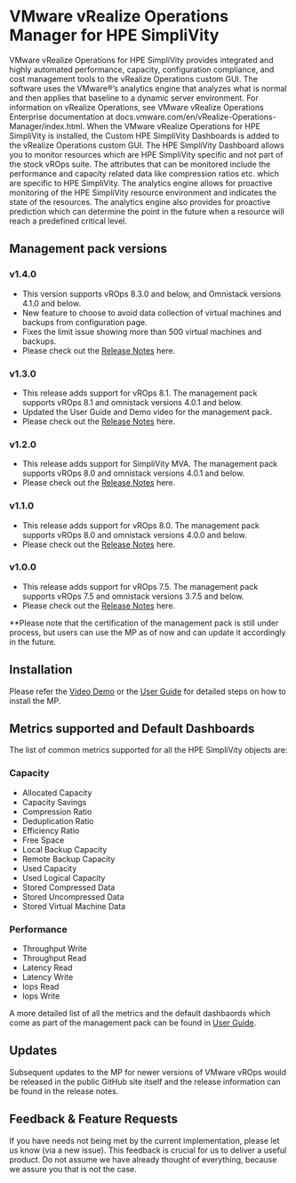 # VMware vRealize Operations Manager for HPE SimpliVity

VMware vRealize Operations for HPE SimpliVity provides integrated and highly automated performance, capacity, configuration compliance, and cost management tools to the vRealize Operations custom GUI. The software uses the VMware®’s analytics engine that analyzes what is normal and then applies that baseline to a dynamic server environment. For information on vRealize Operations, see VMware vRealize Operations Enterprise documentation at docs.vmware.com/en/vRealize-Operations-Manager/index.html. When the VMware vRealize Operations for HPE SimpliVity is installed, the Custom HPE SimpliVity Dashboards is added to the vRealize Operations custom GUI. The HPE SimpliVity Dashboard allows you to monitor resources which are HPE SimpliVity specific and not part of the stock vROps suite. The attributes that can be monitored include the performance and capacity related data like compression ratios etc. which are specific to HPE SimpliVity. The analytics engine allows for proactive monitoring of the HPE SimpliVity resource environment and indicates the state of the resources. The analytics engine also provides for proactive prediction which can determine the point in the future when a resource will reach a predefined critical level.

## Management pack versions
### v1.4.0
  - This version supports vROps 8.3.0 and below, and Omnistack versions 4.1.0 and below.
  - New feature to choose to avoid data collection of virtual machines and backups from configuration page.
  - Fixes the limit issue showing more than 500 virtual machines and backups.
  - Please check out the [Release Notes](https://github.com/HewlettPackard/simplivity-vrops-plugin/releases/tag/v1.4.0) here.

### v1.3.0
  - This release adds support for vROps 8.1. The management pack supports vROps 8.1 and omnistack versions 4.0.1 and below.
  - Updated the User Guide and Demo video for the management pack.
  - Please check out the [Release Notes](https://github.com/HewlettPackard/simplivity-vrops-plugin/releases/tag/v1.3.0) here.

### v1.2.0
  - This release adds support for SimpliVity MVA. The management pack supports vROps 8.0 and omnistack versions 4.0.1 and below.
  - Please check out the [Release Notes](https://github.com/HewlettPackard/simplivity-vrops-plugin/releases/tag/v1.2.0) here.

### v1.1.0
  - This release adds support for vROps 8.0. The management pack supports vROps 8.0 and omnistack versions 4.0.0 and below.
  - Please check out the [Release Notes](https://github.com/HewlettPackard/simplivity-vrops-plugin/releases/tag/v1.1.0) here.

### v1.0.0
  - This release adds support for vROps 7.5. The management pack supports vROps 7.5 and omnistack versions 3.7.5 and below.
  - Please check out the [Release Notes](https://github.com/HewlettPackard/simplivity-vrops-plugin/releases/tag/v1.0.0) here.
  
  **Please note that the certification of the management pack is still under process, but users can use the MP as of now and can update it accordingly in the future.

## Installation

Please refer the [Video Demo](https://www.youtube.com/watch?v=wIppCt_ay6Y) or the [User Guide](https://github.com/HewlettPackard/simplivity-vrops-plugin/blob/master/vROps%20For%20HPE%20Simplivity%20-%20User%20Guide.pdf) for detailed steps on how to install the MP.

## Metrics supported and Default Dashboards

The list of common metrics supported for all the HPE SimpliVity objects are:
  ### Capacity
  - Allocated Capacity
  - Capacity Savings
  - Compression Ratio
  - Deduplication Ratio
  - Efficiency Ratio
  - Free Space
  - Local Backup Capacity
  - Remote Backup Capacity
  - Used Capacity
  - Used Logical Capacity
  - Stored Compressed Data
  - Stored Uncompressed Data
  - Stored Virtual Machine Data

  ### Performance
  - Throughput Write
  - Throughput Read
  - Latency Read
  - Latency Write
  - Iops Read
  - Iops Write

A more detailed list of all the metrics and the default dashbaords which come as part of the management pack can be found in [User Guide](https://github.com/HewlettPackard/simplivity-vrops-plugin/blob/master/vROps%20For%20HPE%20Simplivity%20-%20User%20Guide.pdf).

## Updates
Subsequent updates to the MP for newer versions of VMware vROps would be released in the public GitHub site itself and the release information can be found in the release notes.

## Feedback & Feature Requests

If you have needs not being met by the current implementation, please let us know (via a new issue). This feedback is crucial for us to deliver a useful product. Do not assume we have already thought of everything, because we assure you that is not the case.
